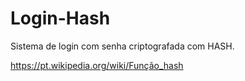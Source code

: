 # Login-Hash

Sistema de login com senha criptografada com HASH.

https://pt.wikipedia.org/wiki/Função_hash

